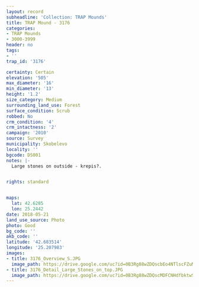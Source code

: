 ```yaml
---
layout: record
subheadline: 'Collection: TRAP Mounds'
title: TRAP Mound - 3176
categories:
- TRAP Mounds
- 3000-3999
header: no
tags:
- ''
trap_id: '3176'

certainty: Certain
elevation: '505'
max_diameter: '16'
min_diameter: '13'
height: '1.2'
size_category: Medium
surrounding_land_use: Forest
surface_condition: Scrub
robbed: No
crm_condition: '4'
crm_intactness: '2'
campaign: '2010'
source: Survey
municipality: Skobelevo
locality: ''
bgcode: DS001
notes: |-
  Large stones on outside - krepis?.


rights: standard


maps:
  lat: 42.6285
  lon: 25.2442
date: 2018-05-21
land_use_source: Photo
photo: Good
bg_code: ''
akb_code: ''
latitude: '42.683514'
longitude: '25.207983'
images:
- title: 3176_Overview_S.JPG
  image_path: https://drive.google.com/uc?id=0B3Rg88wZDQscbEo4NTlscFZuMjA
- title: 3176_Detail_Large_Stones_on_top.JPG
  image_path: https://drive.google.com/uc?id=0B3Rg88wZDQscMDFCNHdfbktwSXM
---
```

